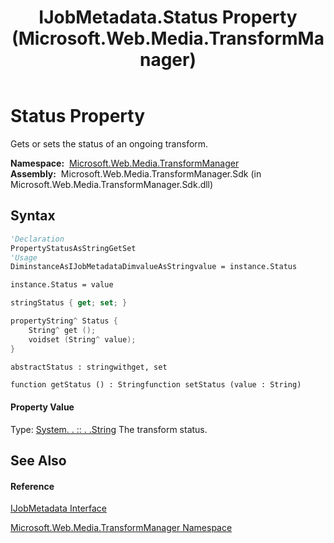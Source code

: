 ﻿---
title: IJobMetadata.Status Property  (Microsoft.Web.Media.TransformManager)
TOCTitle: Status Property
ms:assetid: P:Microsoft.Web.Media.TransformManager.IJobMetadata.Status
ms:mtpsurl: https://msdn.microsoft.com/en-us/library/microsoft.web.media.transformmanager.ijobmetadata.status(v=VS.90)
ms:contentKeyID: 35520634
ms.date: 06/14/2012
mtps_version: v=VS.90
f1_keywords:
- Microsoft.Web.Media.TransformManager.IJobMetadata.Status
- Microsoft.Web.Media.TransformManager.IJobMetadata.set_Status
- Microsoft.Web.Media.TransformManager.IJobMetadata.get_Status
dev_langs:
- CSharp
- JScript
- VB
- FSharp
- c++
api_location:
- Microsoft.Web.Media.TransformManager.Sdk.dll
api_name:
- Microsoft.Web.Media.TransformManager.IJobMetadata.get_Status
- Microsoft.Web.Media.TransformManager.IJobMetadata.set_Status
- Microsoft.Web.Media.TransformManager.IJobMetadata.Status
api_type:
- Managed
topic_type:
- apiref
- kbSyntax
product_family_name: VS
ROBOTS: INDEX,FOLLOW
---

# Status Property

Gets or sets the status of an ongoing transform.

**Namespace:**  [Microsoft.Web.Media.TransformManager](microsoft-web-media-transformmanager-namespace.md)  
**Assembly:**  Microsoft.Web.Media.TransformManager.Sdk (in Microsoft.Web.Media.TransformManager.Sdk.dll)

## Syntax

``` vb
'Declaration
PropertyStatusAsStringGetSet
'Usage
DiminstanceAsIJobMetadataDimvalueAsStringvalue = instance.Status

instance.Status = value
```

``` csharp
stringStatus { get; set; }
```

``` c++
propertyString^ Status {
    String^ get ();
    voidset (String^ value);
}
```

``` fsharp
abstractStatus : stringwithget, set
```

``` jscript
function getStatus () : Stringfunction setStatus (value : String)
```

#### Property Value

Type: [System. . :: . .String](https://msdn.microsoft.com/en-us/library/s1wwdcbf\(v=vs.90\))  
The transform status.  

## See Also

#### Reference

[IJobMetadata Interface](ijobmetadata-interface-microsoft-web-media-transformmanager.md)

[Microsoft.Web.Media.TransformManager Namespace](microsoft-web-media-transformmanager-namespace.md)

